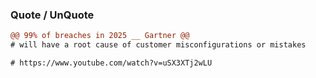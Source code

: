 ### Quote / UnQuote

```diff
@@ 99% of breaches in 2025 __ Gartner @@
# will have a root cause of customer misconfigurations or mistakes

# https://www.youtube.com/watch?v=uSX3XTj2wLU
```
